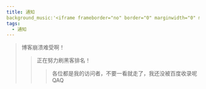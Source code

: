 ```yaml
---
title: 通知
background_music:'<iframe frameborder="no" border="0" marginwidth="0" marginheight="0" width=298 height=52 src="//music.163.com/outchain/player?type=2&id=29207835&auto=1&height=32"></iframe>'
tags:
  - 通知
---
```


>博客崩溃难受啊！
>>正在努力刷黑客排名！
>>>各位都是我的访问者，不要一看就走了，我还没被百度收录呢QAQ
<script src="https://utteranc.es/client.js"
        repo="2398954487/pinlunchucun"
        issue-term="pathname"
        theme="icy-dark"
        crossorigin="anonymous"
        async>
</script>
